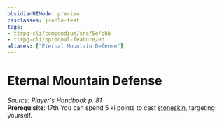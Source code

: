 ```yaml
---
obsidianUIMode: preview
cssclasses: json5e-feat
tags:
- ttrpg-cli/compendium/src/5e/phb
- ttrpg-cli/optional-feature/ed
aliases: ["Eternal Mountain Defense"]
---
```

# Eternal Mountain Defense
*Source: Player's Handbook p. 81*  
**Prerequisite**: 17th
You can spend 5 ki points to cast [stoneskin](3-Mechanics/CLI/spells/stoneskin.md), targeting yourself.
